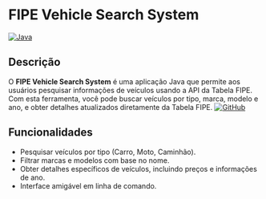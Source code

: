 # FIPE Vehicle Search System

[![Java](https://img.shields.io/badge/Java-17-blue.svg)](https://www.oracle.com/java/technologies/javase/jdk17-archive-downloads.html)

## Descrição

O **FIPE Vehicle Search System** é uma aplicação Java que permite aos usuários pesquisar informações de veículos usando a API da Tabela FIPE. Com esta ferramenta, você pode buscar veículos por tipo, marca, modelo e ano, e obter detalhes atualizados diretamente da Tabela FIPE. [![GitHub](https://img.shields.io/badge/GitHub-Repository-green.svg)](https://github.com/deividfortuna/fipe)

## Funcionalidades

- Pesquisar veículos por tipo (Carro, Moto, Caminhão).
- Filtrar marcas e modelos com base no nome.
- Obter detalhes específicos de veículos, incluindo preços e informações de ano.
- Interface amigável em linha de comando.
